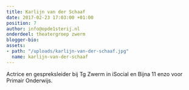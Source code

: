 ```yaml
---
title: Karlijn van der Schaaf
date: 2017-02-23 17:03:00 +01:00
position: 7
author: info@opde1sterij.nl
onderdeel: theatergroep zwerm
blogger-bio: 
assets:
- path: "/uploads/karlijn-van-der-schaaf.jpg"
  name: karlijn-van-der-schaaf
---
```


Actrice en gespreksleider bij Tg Zwerm in iSocial en Bijna 11 enzo voor Primair Onderwijs.
